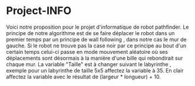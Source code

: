 # Project-INFO

Voici notre proposition pour le projet d'informatique de robot pathfinder.
Le principe de notre algorithme est de se faire déplacer le robot dans un premier temps par un principe de wall following , dans notre cas le mur de gauche.
Si le robot ne trouve pas la case noir par ce principe au bout d'un certain temps celui-ci passe en mode mouvement aléatoire où ses déplacements sont désormais à la manière d'une bille qui rebondirait sur chaque mur.
La variable "Taille" est à changer suivant le labyrinthe , exemple pour un labyrinthe de taille 5x5 affectez la variable à 35. En clair affectez la variable avec le résultat de (largeur * longueur) + 10.
